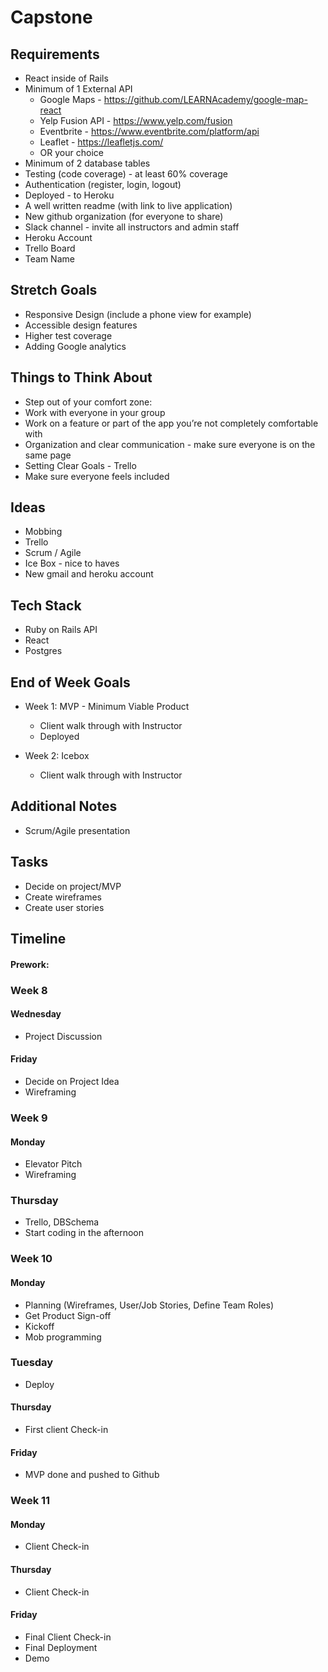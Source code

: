 # Capstone

## Requirements
- React inside of Rails
- Minimum of 1 External API
  - Google Maps - https://github.com/LEARNAcademy/google-map-react
  - Yelp Fusion API - https://www.yelp.com/fusion
  - Eventbrite - https://www.eventbrite.com/platform/api
  - Leaflet - https://leafletjs.com/
  - OR your choice
- Minimum of 2 database tables
- Testing (code coverage) - at least 60% coverage
- Authentication (register, login, logout)
- Deployed - to Heroku
- A well written readme (with link to live application)
- New github organization (for everyone to share)
- Slack channel - invite all instructors and admin staff
- Heroku Account
- Trello Board
- Team Name

## Stretch Goals
- Responsive Design (include a phone view for example)
- Accessible design features
- Higher test coverage
- Adding Google analytics

## Things to Think About
- Step out of your comfort zone:
- Work with everyone in your group
- Work on a feature or part of the app you’re not completely comfortable with
- Organization and clear communication - make sure everyone is on the same page
- Setting Clear Goals - Trello
- Make sure everyone feels included

## Ideas
- Mobbing
- Trello
- Scrum / Agile
- Ice Box - nice to haves
- New gmail and heroku account

## Tech Stack
- Ruby on Rails API
- React
- Postgres

## End of Week Goals
- Week 1: MVP - Minimum Viable Product
  - Client walk through with Instructor
  - Deployed

- Week 2: Icebox
  - Client walk through with Instructor

## Additional Notes
- Scrum/Agile presentation

## Tasks
- Decide on project/MVP
- Create wireframes
- Create user stories

## Timeline

#### Prework:

### Week 8

#### Wednesday
- Project Discussion

#### Friday
- Decide on Project Idea
- Wireframing

### Week 9

#### Monday
- Elevator Pitch
- Wireframing

### Thursday
- Trello, DBSchema
- Start coding in the afternoon
    
### Week 10

#### Monday
- Planning (Wireframes, User/Job Stories, Define Team Roles)
- Get Product Sign-off
- Kickoff
- Mob programming

### Tuesday
- Deploy

#### Thursday
- First client Check-in

#### Friday
- MVP done and pushed to Github

### Week 11

#### Monday
- Client Check-in

#### Thursday
- Client Check-in

#### Friday
- Final Client Check-in
- Final Deployment
- Demo

